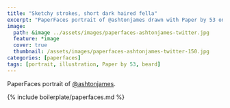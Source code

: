 ```yaml
---
title: "Sketchy strokes, short dark haired fella"
excerpt: "PaperFaces portrait of @ashtonjames drawn with Paper by 53 on an iPad."
image: 
  path: &image ../assets/images/paperfaces-ashtonjames-twitter.jpg 
  feature: *image
  cover: true
  thumbnail: /assets/images/paperfaces-ashtonjames-twitter-150.jpg
categories: [paperfaces]
tags: [portrait, illustration, Paper by 53, beard]
---
```


PaperFaces portrait of [@ashtonjames](https://twitter.com/ashtonjames).

{% include boilerplate/paperfaces.md %}
